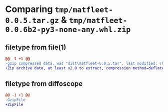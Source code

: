 # Comparing `tmp/matfleet-0.0.5.tar.gz` & `tmp/matfleet-0.0.6b2-py3-none-any.whl.zip`

## filetype from file(1)

```diff
@@ -1 +1 @@
-gzip compressed data, was "dist\matfleet-0.0.5.tar", last modified: Thu Jun  3 06:56:36 2021, max compression
+Zip archive data, at least v2.0 to extract, compression method=deflate
```

## filetype from diffoscope

```diff
@@ -1 +1 @@
-GzipFile
+ZipFile
```

